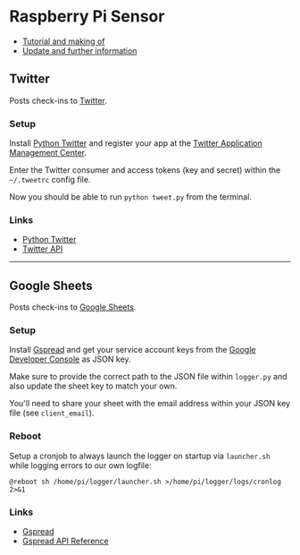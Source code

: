 # Raspberry Pi Sensor

- [Tutorial and making of](https://code64.de/visionerdy/raspberry-pi-stepcounter/) 
- [Update and further information](https://code64.de/visionerdy/raspberry-pi-stepcounter-v2/)


## Twitter

Posts check-ins to [Twitter](https://twitter.com/).


### Setup

Install [Python Twitter](https://github.com/bear/python-twitter) and register your app at the [Twitter Application Management Center](https://apps.twitter.com/).

Enter the Twitter consumer and access tokens (key and secret) within the `~/.tweetrc` config file.

Now you should be able to run `python tweet.py` from the terminal.


### Links

- [Python Twitter](https://github.com/bear/python-twitter)
- [Twitter API](https://dev.twitter.com/)


-----


## Google Sheets

Posts check-ins to [Google Sheets](https://www.google.com/sheets/about). 


### Setup

Install [Gspread](https://github.com/burnash/gspread) and get your service account keys from the [Google Developer Console](https://console.developers.google.com/) as JSON key. 

Make sure to provide the correct path to the JSON file within `logger.py` and also update the sheet key to match your own.

You'll need to share your sheet with the email address within your JSON key file (see `client_email`).


### Reboot

Setup a cronjob to always launch the logger on startup via `launcher.sh` while logging errors to our own logfile:

```
@reboot sh /home/pi/logger/launcher.sh >/home/pi/logger/logs/cronlog 2>&1
```


### Links

- [Gspread](https://github.com/burnash/gspread)
- [Gspread API Reference](http://gspread.readthedocs.org/en/latest/)

